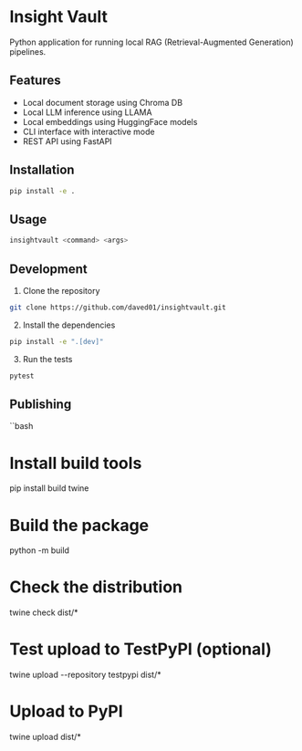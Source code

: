 # Insight Vault

 Python application for running local RAG (Retrieval-Augmented Generation) pipelines.

## Features

- Local document storage using Chroma DB
- Local LLM inference using LLAMA
- Local embeddings using HuggingFace models
- CLI interface with interactive mode
- REST API using FastAPI

## Installation

```bash
pip install -e .
```

## Usage

```bash
insightvault <command> <args>
```

## Development

1. Clone the repository

```bash
git clone https://github.com/daved01/insightvault.git
```

2. Install the dependencies

```bash
pip install -e ".[dev]"
```

3. Run the tests

```bash
pytest
```

## Publishing

``bash

# Install build tools

pip install build twine

# Build the package

python -m build

# Check the distribution

twine check dist/*

# Test upload to TestPyPI (optional)

twine upload --repository testpypi dist/*

# Upload to PyPI

twine upload dist/*

```
